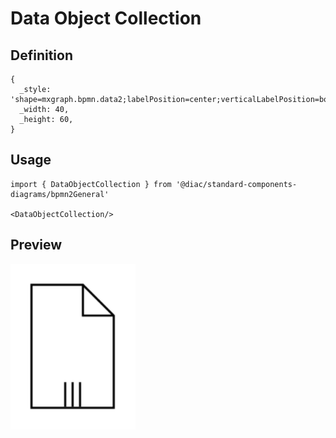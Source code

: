 # Data Object Collection

## Definition

```
{
  _style: 'shape=mxgraph.bpmn.data2;labelPosition=center;verticalLabelPosition=bottom;align=center;verticalAlign=top;size=15;html=1;bpmnTransferType=none;isCollection=1;',
  _width: 40,
  _height: 60,
}
```

## Usage

```
import { DataObjectCollection } from '@diac/standard-components-diagrams/bpmn2General'

<DataObjectCollection/>
```

## Preview

<img src="./data-object-collection.png" width="200"/>

